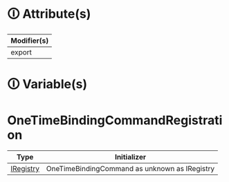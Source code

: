 # &#128712; Attribute(s)

| Modifier(s)                            |
|----------------------------------------|
| export |

# &#128712; Variable(s)

# OneTimeBindingCommandRegistration

| Type                        | Initializer                       |
|-----------------------------|-----------------------------------|
| [IRegistry](https://hamedfathi.gitbook.io/aurelia-2-doc-api/kernel/interface/di/iregistry) | OneTimeBindingCommand as unknown as IRegistry |